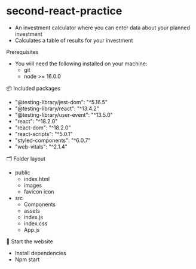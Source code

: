 # second-react-practice
- An investment calculator where you can enter data about your planned investment
- Calculates a table of results for your investment

Prerequisites
- You will need the following installed on your machine:
  - git
  - node >= 16.0.0

📦 Included packages
- "@testing-library/jest-dom": "^5.16.5"
- "@testing-library/react": "^13.4.2"
- "@testing-library/user-event": "^13.5.0"
- "react": "^18.2.0"
- "react-dom": "^18.2.0"
- "react-scripts": "^5.0.1"
- "styled-components": "^6.0.7"
- "web-vitals": "^2.1.4"

🗂 Folder layout
- public
  - index.html
  - images
  - favicon icon
- src
  - Components
  - assets
  - index.js
  - index.css
  - App.js

🏁 Start the website
- Install dependencies
- Npm start
